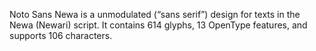 Noto Sans Newa is a unmodulated (“sans serif”) design for texts in the Newa (Newari) script. It contains 614 glyphs, 13 OpenType features, and supports 106 characters.
